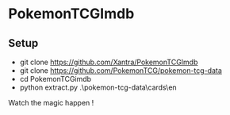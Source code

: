 # PokemonTCGImdb

## Setup

 - git clone https://github.com/Xantra/PokemonTCGImdb
 - git clone https://github.com/PokemonTCG/pokemon-tcg-data
 - cd PokemonTCGimdb
 - python extract.py .\pokemon-tcg-data\cards\en
 
 Watch the magic happen !
